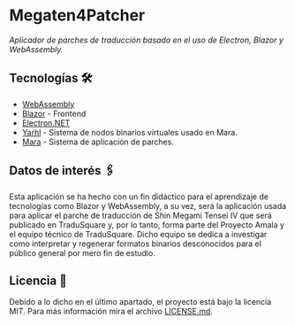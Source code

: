 # Megaten4Patcher
_Aplicador de parches de traducción basado en el uso de Electron, Blazor y WebAssembly._

## Tecnologías 🛠️

* [WebAssembly](https://webassembly.org/)
* [Blazor](https://dotnet.microsoft.com/en-us/apps/aspnet/web-apps/blazor) - Frontend
* [Electron.NET](https://github.com/ElectronNET/Electron.NET)
* [Yarhl](https://github.com/SceneGate/Yarhl) - Sistema de nodos binarios virtuales usado en Mara.
* [Mara](https://github.com/TraduSquare/Mara) - Sistema de aplicación de parches.

## Datos de interés 🖇️

Esta aplicación se ha hecho con un fin didáctico para el aprendizaje de tecnologías como Blazor y WebAssembly, a su vez, será la aplicación
usada para aplicar el parche de traducción de Shin Megami Tensei IV que será publicado en TraduSquare y, por lo tanto, forma parte del
Proyecto Amala y el equipo técnico de TraduSquare.
Dicho equipo se dedica a investigar como interpretar y regenerar formatos binarios desconocidos para el público general por mero fin de estudio.

## Licencia 📄

Debido a lo dicho en el último apartado, el proyecto está bajo la licencia MIT.
Para más información mira el archivo [LICENSE.md](LICENSE.md).
